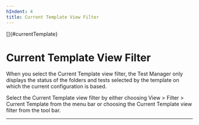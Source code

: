 ```yaml
---
hIndent: 4
title: Current Template View Filter
---
```


[]{#currentTemplate}

# Current Template View Filter

When you select the Current Template view filter, the Test Manager only displays the status of the
folders and tests selected by the template on which the current configuration is based.

Select the Current Template view filter by either choosing View \> Filter \> Current Template from
the menu bar or choosing the Current Template view filter from the tool bar.

----------------------------------------------------------------------------------------------------


